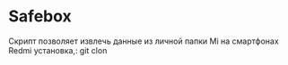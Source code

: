 # Safebox
Скрипт позволяет извлечь данные из личной папки Mi
на смартфонах Redmi
установка,:
git clon
